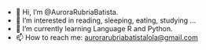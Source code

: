 - 👋 Hi, I’m @AuroraRubriaBatista.
- 👀 I’m interested in reading, sleeping, eating, studying ...
- 🌱 I’m currently learning Language R and Python.
- 📫 How to reach me: aurorarubriabatistalola@gmail.com
